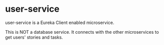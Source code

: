 # user-service

user-service is a Eureka Client enabled microservice.

This is NOT a database service. It connects with the other microservices to get users' stories and tasks.
